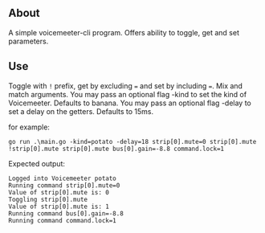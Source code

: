 ## About

A simple voicemeeter-cli program. Offers ability to toggle, get and set parameters.

## Use

Toggle with `!` prefix, get by excluding `=` and set by including `=`. Mix and match arguments.
You may pass an optional flag -kind to set the kind of Voicemeeter. Defaults to banana.
You may pass an optional flag -delay to set a delay on the getters. Defaults to 15ms.

for example:

`go run .\main.go -kind=potato -delay=18 strip[0].mute=0 strip[0].mute !strip[0].mute strip[0].mute bus[0].gain=-8.8 command.lock=1`

Expected output:

```
Logged into Voicemeeter potato
Running command strip[0].mute=0
Value of strip[0].mute is: 0
Toggling strip[0].mute
Value of strip[0].mute is: 1
Running command bus[0].gain=-8.8
Running command command.lock=1
```
